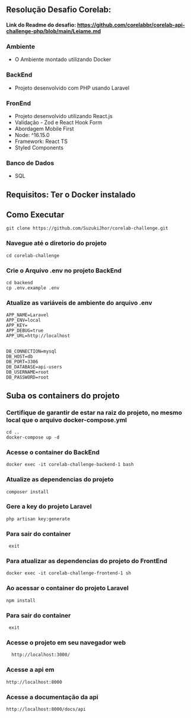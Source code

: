 ## Resolução Desafio Corelab:

####  Link do Readme do desafio: https://github.com/corelabbr/corelab-api-challenge-php/blob/main/Leiame.md

### Ambiente 
 - O Ambiente montado utilizando Docker

### BackEnd
 - Projeto desenvolvido com PHP usando Laravel

### FronEnd
 - Projeto desenvolvido utilizando React.js
 - Validação - Zod e React Hook Form
 - Abordagem Mobile First
 - Node: ^16.15.0
 - Framework: React TS
 - Styled Components

### Banco de Dados
 - SQL

   
## Requisitos: Ter o Docker instalado

## Como Executar      
    git clone https://github.com/SuzukiJhor/corelab-challenge.git

### Navegue até o diretorio do projeto
    cd corelab-challenge

### Crie o Arquivo .env no projeto BackEnd
    cd backend
    cp .env.example .env

### Atualize as variáveis de ambiente do arquivo .env

```
APP_NAME=Laravel
APP_ENV=local
APP_KEY=
APP_DEBUG=true
APP_URL=http://localhost


DB_CONNECTION=mysql
DB_HOST=db
DB_PORT=3306
DB_DATABASE=api-users
DB_USERNAME=root
DB_PASSWORD=root
```

## Suba os containers do projeto

### Certifique de garantir de estar na raiz do projeto, no mesmo local que o arquivo docker-compose.yml
    cd ..
    docker-compose up -d


  
### Acesse o container do BackEnd 
    docker exec -it corelab-challenge-backend-1 bash
  
### Atualize as dependencias do projeto
    composer install

### Gere a key do projeto Laravel
    php artisan key:generate


### Para sair do container 
     exit

### Para atualizar as dependencias do projeto do FrontEnd
    docker exec -it corelab-challenge-frontend-1 sh

### Ao acessar o container do projeto Laravel
    npm install

### Para sair do container 
     exit


     
### Acesse o projeto em seu navegador web
      http://localhost:3000/
 


### Acesse a api em
    http://localhost:8000


### Acesse a documentação da api 
    http://localhost:8000/docs/api
    

